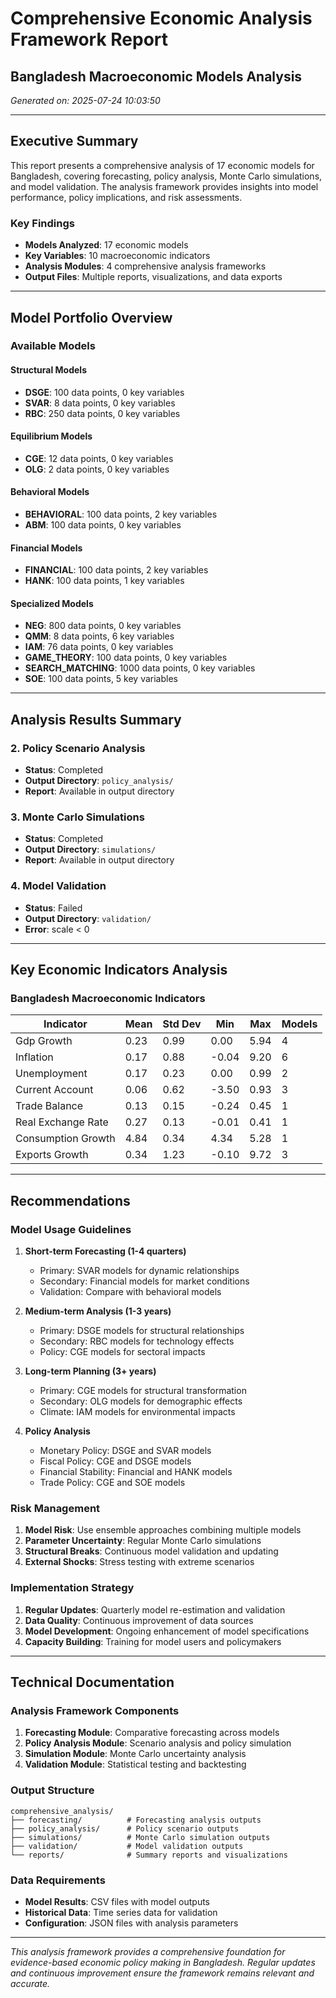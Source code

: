 
# Comprehensive Economic Analysis Framework Report
## Bangladesh Macroeconomic Models Analysis

*Generated on: 2025-07-24 10:03:50*

---

## Executive Summary

This report presents a comprehensive analysis of 17 economic models for Bangladesh, covering forecasting, policy analysis, Monte Carlo simulations, and model validation. The analysis framework provides insights into model performance, policy implications, and risk assessments.

### Key Findings

- **Models Analyzed**: 17 economic models
- **Key Variables**: 10 macroeconomic indicators
- **Analysis Modules**: 4 comprehensive analysis frameworks
- **Output Files**: Multiple reports, visualizations, and data exports

---

## Model Portfolio Overview

### Available Models


#### Structural Models
- **DSGE**: 100 data points, 0 key variables
- **SVAR**: 8 data points, 0 key variables
- **RBC**: 250 data points, 0 key variables

#### Equilibrium Models
- **CGE**: 12 data points, 0 key variables
- **OLG**: 2 data points, 0 key variables

#### Behavioral Models
- **BEHAVIORAL**: 100 data points, 2 key variables
- **ABM**: 100 data points, 0 key variables

#### Financial Models
- **FINANCIAL**: 100 data points, 2 key variables
- **HANK**: 100 data points, 1 key variables

#### Specialized Models
- **NEG**: 800 data points, 0 key variables
- **QMM**: 8 data points, 6 key variables
- **IAM**: 76 data points, 0 key variables
- **GAME_THEORY**: 100 data points, 0 key variables
- **SEARCH_MATCHING**: 1000 data points, 0 key variables
- **SOE**: 100 data points, 5 key variables


---

## Analysis Results Summary


### 2. Policy Scenario Analysis
- **Status**: Completed
- **Output Directory**: `policy_analysis/`
- **Report**: Available in output directory

### 3. Monte Carlo Simulations
- **Status**: Completed
- **Output Directory**: `simulations/`
- **Report**: Available in output directory

### 4. Model Validation
- **Status**: Failed
- **Output Directory**: `validation/`
- **Error**: scale < 0


---

## Key Economic Indicators Analysis

### Bangladesh Macroeconomic Indicators

| Indicator | Mean | Std Dev | Min | Max | Models |
|-----------|------|---------|-----|-----|--------|
| Gdp Growth | 0.23 | 0.99 | 0.00 | 5.94 | 4 |
| Inflation | 0.17 | 0.88 | -0.04 | 9.20 | 6 |
| Unemployment | 0.17 | 0.23 | 0.00 | 0.99 | 2 |
| Current Account | 0.06 | 0.62 | -3.50 | 0.93 | 3 |
| Trade Balance | 0.13 | 0.15 | -0.24 | 0.45 | 1 |
| Real Exchange Rate | 0.27 | 0.13 | -0.01 | 0.41 | 1 |
| Consumption Growth | 4.84 | 0.34 | 4.34 | 5.28 | 1 |
| Exports Growth | 0.34 | 1.23 | -0.10 | 9.72 | 3 |


---

## Recommendations

### Model Usage Guidelines

1. **Short-term Forecasting (1-4 quarters)**
   - Primary: SVAR models for dynamic relationships
   - Secondary: Financial models for market conditions
   - Validation: Compare with behavioral models

2. **Medium-term Analysis (1-3 years)**
   - Primary: DSGE models for structural relationships
   - Secondary: RBC models for technology effects
   - Policy: CGE models for sectoral impacts

3. **Long-term Planning (3+ years)**
   - Primary: CGE models for structural transformation
   - Secondary: OLG models for demographic effects
   - Climate: IAM models for environmental impacts

4. **Policy Analysis**
   - Monetary Policy: DSGE and SVAR models
   - Fiscal Policy: CGE and DSGE models
   - Financial Stability: Financial and HANK models
   - Trade Policy: CGE and SOE models

### Risk Management

1. **Model Risk**: Use ensemble approaches combining multiple models
2. **Parameter Uncertainty**: Regular Monte Carlo simulations
3. **Structural Breaks**: Continuous model validation and updating
4. **External Shocks**: Stress testing with extreme scenarios

### Implementation Strategy

1. **Regular Updates**: Quarterly model re-estimation and validation
2. **Data Quality**: Continuous improvement of data sources
3. **Model Development**: Ongoing enhancement of model specifications
4. **Capacity Building**: Training for model users and policymakers

---

## Technical Documentation

### Analysis Framework Components

1. **Forecasting Module**: Comparative forecasting across models
2. **Policy Analysis Module**: Scenario analysis and policy simulation
3. **Simulation Module**: Monte Carlo uncertainty analysis
4. **Validation Module**: Statistical testing and backtesting

### Output Structure

```
comprehensive_analysis/
├── forecasting/          # Forecasting analysis outputs
├── policy_analysis/      # Policy scenario outputs
├── simulations/          # Monte Carlo simulation outputs
├── validation/           # Model validation outputs
└── reports/              # Summary reports and visualizations
```

### Data Requirements

- **Model Results**: CSV files with model outputs
- **Historical Data**: Time series data for validation
- **Configuration**: JSON files with analysis parameters

---

*This analysis framework provides a comprehensive foundation for evidence-based economic policy making in Bangladesh. Regular updates and continuous improvement ensure the framework remains relevant and accurate.*
